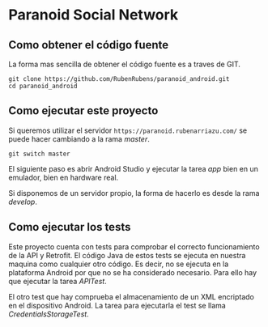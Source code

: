 # Paranoid Social Network

## Como obtener el código fuente

La forma mas sencilla de obtener el código fuente es a traves de GIT.

```
git clone https://github.com/RubenRubens/paranoid_android.git
cd paranoid_android
```

## Como ejecutar este proyecto

Si queremos utilizar el servidor `https://paranoid.rubenarriazu.com/`
se puede hacer cambiando a la rama _master_.

```
git switch master
```

El siguiente paso es abrir Android Studio y ejecutar la tarea _app_ bien
en un emulador, bien en hardware real.

Si disponemos de un servidor propio, la forma de hacerlo es desde la rama
_develop_.

## Como ejecutar los tests

Este proyecto cuenta con tests para comprobar el correcto funcionamiento
de la API y Retrofit. El código Java de estos tests se ejecuta en nuestra
maquina como cualquier otro código. Es decir, no se ejecuta en la plataforma
Android por que no se ha considerado necesario. Para ello hay que ejecutar
la tarea _APITest_.

El otro test que hay comprueba el almacenamiento de un XML encriptado en el
dispositivo Android. La tarea para ejecutarla el test se llama _CredentialsStorageTest_.
